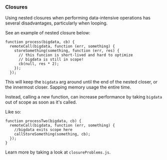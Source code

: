 ### Closures

Using nested closures when performing data-intensive operations has several disadvantages, particularly when looping.

See an example of nested closure below:
```
function process(bigdata, cb) {
  remoteCall(bigdata, function (err, something) {
    storeSomething(something, function (err, res) {
      // this funcion is short-lived and hard to optimize
      // bigdata is still in scope!
      cb(null, res * 2);
    });
  });
```

This will keep the `bigdata` arg around until the end of the nested closer, or the innermost closer. Sapping memory usage the entire time.

Instead, calling a new function, can increase performance by taking `bigdata` out of scope as soon as it's called.

Like so:
```
function processTwo(bigdata, cb) {
  remoteCall(bigdata, function (err, something) {
    //bigdata exits scope here
    callStoreSomething(something, cb);
  });
}
```

Learn more by taking a look at `closureProblems.js`.
